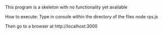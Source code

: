 This program is a skeleton with no functionality yet available


How to execute:
Type in console within the directory of the files 
node rps.js

Then go to a browser at
http://localhost:3000


